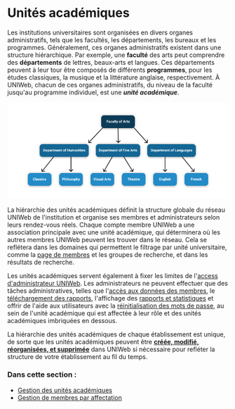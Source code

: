 # Unités académiques

Les institutions universitaires sont organisées en divers organes administratifs, tels que les facultés, les départements, les bureaux et les programmes. Généralement, ces organes administratifs existent dans une structure hiérarchique. Par exemple, une **faculté** des arts peut comprendre des **départements** de lettres, beaux-arts et langues. Ces départements peuvent à leur tour être composés de différents **programmes**, pour les études classiques, la musique et la littérature anglaise, respectivement. À UNIWeb, chacun de ces organes administratifs, du niveau de la faculté jusqu'au programme individuel, est une _**unité académique**_.

![](../../.gitbook/assets/frame-2.png)

La hiérarchie des unités académiques définit la structure globale du réseau UNIWeb de l'institution et organise ses membres et administrateurs selon leurs rendez-vous réels. Chaque compte membre UNIWeb a une association principale avec une unité académique, qui déterminera où les autres membres UNIWeb peuvent les trouver dans le réseau. Cela se reflétera dans les domaines qui permettent le filtrage par unité universitaire, comme la [page de membres](../../navigating-uniweb/the-members-page.md) et les groupes de recherche, et dans les résultats de recherche.

Les unités académiques servent également à fixer les limites de l'[access d'administrateur UNIWeb](../access-control/managing-administrator-roles-and-permissions.md). Les administrateurs ne peuvent effectuer que des tâches administratives, telles que l'[accès aux données des membres](../../networking-on-uniweb/filling-out-your-public-profile.md#filling-out-another-uniweb-members-public-profile),  le [téléchargement des rapports](../../your-academic-information/downloading-cvs-and-reports.md#downloading-cv-and-report-files-for-other-uniweb-members), l'affichage des [rapports et statistiques](../../academic-metrics.md) et offrir de l'aide aux utilisateurs avec la [réinitialisation des mots de passe](../account-management/account-login.md#sending-a-password-reset-email-to-a-uniweb-member), au sein de l'unité académique qui est affectée à leur rôle et des unités académiques imbriquées en dessous.

La hiérarchie des unités académiques de chaque établissement est unique, de sorte que les unités académiques peuvent être [**créée, modifié, réorganisées, et supprimée**](cross-appointments.md) dans UNIWeb si nécessaire pour refléter la structure de votre établissement au fil du temps.

### **Dans cette section** :

* [Gestion des unités académiques](managing-academic-units.md)
* [Gestion de membres par affectation](cross-appointments.md)

